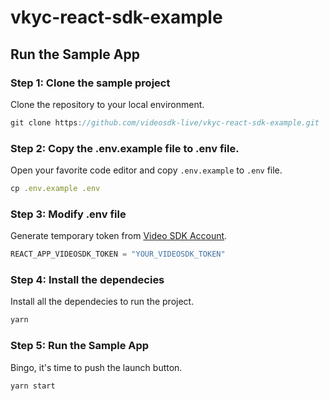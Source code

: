 # vkyc-react-sdk-example

## Run the Sample App

### Step 1: Clone the sample project

Clone the repository to your local environment.

```js
git clone https://github.com/videosdk-live/vkyc-react-sdk-example.git
```

### Step 2: Copy the .env.example file to .env file.

Open your favorite code editor and copy `.env.example` to `.env` file.

```js
cp .env.example .env
```

### Step 3: Modify .env file

Generate temporary token from [Video SDK Account](https://app.videosdk.live/signup).

```js title=".env"
REACT_APP_VIDEOSDK_TOKEN = "YOUR_VIDEOSDK_TOKEN"
```

### Step 4: Install the dependecies

Install all the dependecies to run the project.

```js
yarn
```

### Step 5: Run the Sample App

Bingo, it's time to push the launch button.

```js
yarn start
```

<br/>
